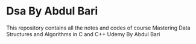 # Dsa By Abdul Bari
This repository contains all the notes and codes of course Mastering Data Structures and Algorithms in C and C++ Udemy By Abdul Bari
